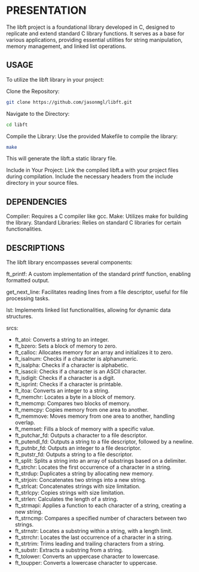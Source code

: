 # PRESENTATION
The libft project is a foundational library developed in C, designed to replicate and extend standard C library functions. It serves as a base for various applications, providing essential utilities for string manipulation, memory management, and linked list operations.

## USAGE
To utilize the libft library in your project:

Clone the Repository:
```bash
git clone https://github.com/jasonmgl/libft.git
```
Navigate to the Directory:
```bash
cd libft
```
Compile the Library: Use the provided Makefile to compile the library:
```bash
make
```
This will generate the libft.a static library file.

Include in Your Project:
Link the compiled libft.a with your project files during compilation.
Include the necessary headers from the include directory in your source files.

## DEPENDENCIES
Compiler: Requires a C compiler like gcc.
Make: Utilizes make for building the library.
Standard Libraries: Relies on standard C libraries for certain functionalities.

## DESCRIPTIONS
The libft library encompasses several components:

ft_printf: A custom implementation of the standard printf function, enabling formatted output.

get_next_line: Facilitates reading lines from a file descriptor, useful for file processing tasks.

lst: Implements linked list functionalities, allowing for dynamic data structures.

srcs:
  - ft_atoi: Converts a string to an integer.
  - ft_bzero: Sets a block of memory to zero.
  - ft_calloc: Allocates memory for an array and initializes it to zero.
  - ft_isalnum: Checks if a character is alphanumeric.
  - ft_isalpha: Checks if a character is alphabetic.
  - ft_isascii: Checks if a character is an ASCII character.
  - ft_isdigit: Checks if a character is a digit.
  - ft_isprint: Checks if a character is printable.
  - ft_itoa: Converts an integer to a string.
  - ft_memchr: Locates a byte in a block of memory.
  - ft_memcmp: Compares two blocks of memory.
  - ft_memcpy: Copies memory from one area to another.
  - ft_memmove: Moves memory from one area to another, handling overlap.
  - ft_memset: Fills a block of memory with a specific value.
  - ft_putchar_fd: Outputs a character to a file descriptor.
  - ft_putendl_fd: Outputs a string to a file descriptor, followed by a newline.
  - ft_putnbr_fd: Outputs an integer to a file descriptor.
  - ft_putstr_fd: Outputs a string to a file descriptor.
  - ft_split: Splits a string into an array of substrings based on a delimiter.
  - ft_strchr: Locates the first occurrence of a character in a string.
  - ft_strdup: Duplicates a string by allocating new memory.
  - ft_strjoin: Concatenates two strings into a new string.
  - ft_strlcat: Concatenates strings with size limitation.
  - ft_strlcpy: Copies strings with size limitation.
  - ft_strlen: Calculates the length of a string.
  - ft_strmapi: Applies a function to each character of a string, creating a new string.
  - ft_strncmp: Compares a specified number of characters between two strings.
  - ft_strnstr: Locates a substring within a string, with a length limit.
  - ft_strrchr: Locates the last occurrence of a character in a string.
  - ft_strtrim: Trims leading and trailing characters from a string.
  - ft_substr: Extracts a substring from a string.
  - ft_tolower: Converts an uppercase character to lowercase.
  - ft_toupper: Converts a lowercase character to uppercase.
